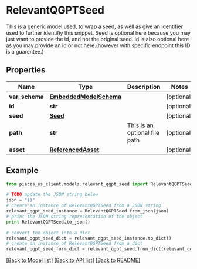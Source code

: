 # RelevantQGPTSeed

This is a generic model used, to wrap a seed, as well as give an identifier used to further identifiy this snippet.  Seed is optional here because you may just want to provide the id, and not the original seed.  id is also optional here as you may provide an id or not here.(however with specific endpoint this ID is a guarentee.)

## Properties

Name | Type | Description | Notes
------------ | ------------- | ------------- | -------------
**var_schema** | [**EmbeddedModelSchema**](EmbeddedModelSchema) |  | [optional] 
**id** | **str** |  | [optional] 
**seed** | [**Seed**](Seed) |  | [optional] 
**path** | **str** | This is an optional file path | [optional] 
**asset** | [**ReferencedAsset**](ReferencedAsset) |  | [optional] 

## Example

```python
from pieces_os_client.models.relevant_qgpt_seed import RelevantQGPTSeed

# TODO update the JSON string below
json = "{}"
# create an instance of RelevantQGPTSeed from a JSON string
relevant_qgpt_seed_instance = RelevantQGPTSeed.from_json(json)
# print the JSON string representation of the object
print RelevantQGPTSeed.to_json()

# convert the object into a dict
relevant_qgpt_seed_dict = relevant_qgpt_seed_instance.to_dict()
# create an instance of RelevantQGPTSeed from a dict
relevant_qgpt_seed_form_dict = relevant_qgpt_seed.from_dict(relevant_qgpt_seed_dict)
```
[[Back to Model list]](../README#documentation-for-models) [[Back to API list]](../README#documentation-for-api-endpoints) [[Back to README]](../README)


